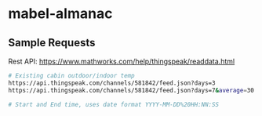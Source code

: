 # mabel-almanac

## Sample Requests

Rest API: https://www.mathworks.com/help/thingspeak/readdata.html

```bash
# Existing cabin outdoor/indoor temp
https://api.thingspeak.com/channels/581842/feed.json?days=3
https://api.thingspeak.com/channels/581842/feed.json?days=7&average=30

# Start and End time, uses date format YYYY-MM-DD%20HH:NN:SS

```
